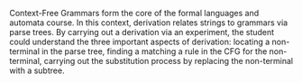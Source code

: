 Context-Free Grammars form the core of the formal languages and automata course. In this context, derivation relates strings to grammars via parse trees. By carrying out a derivation via an experiment, the student could understand the three important aspects of derivation: locating a non-terminal in the parse tree, finding a matching a rule in the CFG for the non-terminal, carrying out the substitution process by replacing the non-terminal with a subtree. 